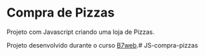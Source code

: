 # Compra de Pizzas

Projeto com Javascript criando uma loja de Pizzas.

Projeto desenvolvido durante o curso [B7web](https://b7web.com.br).# JS-compra-pizzas
